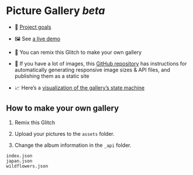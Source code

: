 
# Picture Gallery _beta_

* 📝 [Project goals](https://github.com/jimthoburn/picture-gallery/blob/main/README.markdown)

* 🖼 See [a live demo](https://picture-gallery.glitch.me)

* 🎏 You can remix this Glitch to make your own gallery

* 🤖 If you have a lot of images, this [GitHub repository](https://github.com/jimthoburn/picture-gallery) has instructions for automatically generating responsive image sizes & API files, and publishing them as a static site

* 📈 Here’s a [visualization of the gallery’s state machine](https://xstate.js.org/viz/?gist=18995ef2fca6c1949991f21b1b68c6d0)

## How to make your own gallery

1. Remix this Glitch

2. Upload your pictures to the `assets` folder.

3. Change the album information in the `_api` folder.

```
index.json
japan.json
wildflowers.json
```
